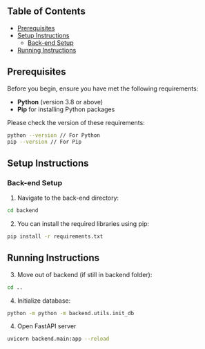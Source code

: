 ﻿## Table of Contents
- [Prerequisites](#prerequisites)
- [Setup Instructions](#setup-instructions)
    - [Back-end Setup](#back-end-setup)
- [Running Instructions](#running-instructions)

## Prerequisites

Before you begin, ensure you have met the following requirements:
- **Python** (version 3.8 or above) 
- **Pip** for installing Python packages

Please check the version of these requirements:
```bash
python --version // For Python
pip --version // For Pip
```
## Setup Instructions

### Back-end Setup
1. Navigate to the back-end directory:
```bash
cd backend
```

2. You can install the required libraries using pip:
```bash
pip install -r requirements.txt
```

## Running Instructions
3. Move out of backend (if still in backend folder):
```bash
cd ..
```

4. Initialize database:
```bash
python -m python -m backend.utils.init_db
```

4. Open FastAPI server
```bash
uvicorn backend.main:app --reload
```